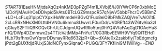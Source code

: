 $START$81EaeHNMjtdaXqOz4nKMD3pPZgT4m1LXVbj6/iJ0iYWrCP6n0xbMoE1JDoYjMAuHrCeDDlvpid5kAts0BTcLGZ9mspcR57qNjwV5bbbFhcrDv5BBmZ+LD+LcFLq31pipCYXpxiHoWnmdeHBGvQ1Fuo8eiO9bFMkZAQjVreTvAi0i1tE2cLcRRxNHsXM0LttdHVN0u6kmnu8UwvrLF0urDd/UV0REft43WZ6tv/6a3zIqGIuyS2FTIiQ9KGQvGhrULCJdgmUQwRRIo5tmj0hYQ4VfaFAqGgD1OAeHu8nfQ/DWp4DZmmwx2s4TT/cVJtMMp4FnYutT/0G3RbvEEWH9VYq9QlTEHd1HLb79sfhnxOwYqrorDDynayRRq6632jzR+Qb+dXAte0x2zakbflyjTbEdgmcfgjPdt2gBUXfdjdRUxjS3ldNCFynxGlqnaC+PUGQ/3FY7Kfiini9M1WiIVg==$END$